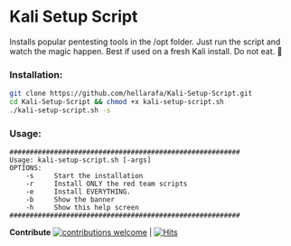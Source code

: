 # Kali Setup Script

Installs popular pentesting tools in the /opt folder. Just run the script and watch the magic happen. Best if used on a fresh Kali install. Do not eat. :100:

### Installation:
```bash
git clone https://github.com/hellarafa/Kali-Setup-Script.git
cd Kali-Setup-Script && chmod +x kali-setup-script.sh
./kali-setup-script.sh -s
```

### Usage:
```
#########################################################
Usage: kali-setup-script.sh [-args]
OPTIONS:
    -s     Start the installation
    -r     Install ONLY the red team scripts
    -e     Install EVERYTHING.
    -b     Show the banner
    -h     Show this help screen
#########################################################
```
__Contribute__ [![contributions welcome](https://img.shields.io/badge/contributions-welcome-brightgreen.svg?style=flat)](https://github.com/hellarafa/Kali-Setup-Script/issues) | [![Hits](http://hits.dwyl.com/{hellarafa}/{Kali-Setup-Script}.svg)](http://hits.dwyl.com/{hellarafa}/{Kali-Setup-Script})

